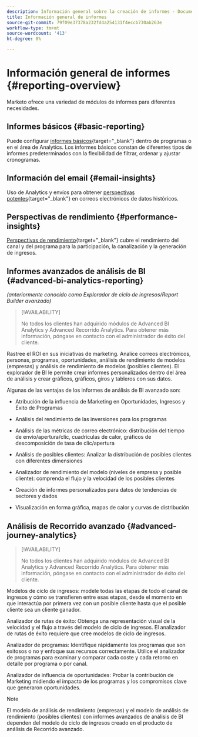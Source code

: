 ```yaml
---
description: Información general sobre la creación de informes - Documentos de Marketo - Documentación del producto
title: Información general de informes
source-git-commit: 79f09e37378a232fd4a254131f4eccb730ab263e
workflow-type: tm+mt
source-wordcount: '413'
ht-degree: 0%

---
```



# Información general de informes {#reporting-overview}

Marketo ofrece una variedad de módulos de informes para diferentes necesidades.

## Informes básicos {#basic-reporting}

Puede configurar [informes básicos](/help/marketo/product-docs/reporting/basic-reporting/report-types/report-type-overview.md){target=&quot;_blank&quot;} dentro de programas o en el área de Analytics. Los informes básicos constan de diferentes tipos de informes predeterminados con la flexibilidad de filtrar, ordenar y ajustar cronogramas.

## Información del email {#email-insights}

Uso de Analytics y envíos para obtener [perspectivas potentes](/help/marketo/product-docs/reporting/email-insights/email-insights-overview.md){target=&quot;_blank&quot;} en correos electrónicos de datos históricos.

## Perspectivas de rendimiento {#performance-insights}

[Perspectivas de rendimiento](/help/marketo/product-docs/reporting/performance-insights/performance-insights-overview.md){target=&quot;_blank&quot;} cubre el rendimiento del canal y del programa para la participación, la canalización y la generación de ingresos.

## Informes avanzados de análisis de BI {#advanced-bi-analytics-reporting}

_(anteriormente conocido como Explorador de ciclo de ingresos/Report Builder avanzado)_

>[!AVAILABILITY]
>
>No todos los clientes han adquirido módulos de Advanced BI Analytics y Advanced Recorrido Analytics. Para obtener más información, póngase en contacto con el administrador de éxito del cliente.

Rastree el ROI en sus iniciativas de marketing. Analice correos electrónicos, personas, programas, oportunidades, análisis de rendimiento de modelos (empresas) y análisis de rendimiento de modelos (posibles clientes). El explorador de BI le permite crear informes personalizados dentro del área de análisis y crear gráficos, gráficos, giros y tableros con sus datos.

Algunas de las ventajas de los informes de análisis de BI avanzado son:

* Atribución de la influencia de Marketing en Oportunidades, Ingresos y Éxito de Programas

* Análisis del rendimiento de las inversiones para los programas

* Análisis de las métricas de correo electrónico: distribución del tiempo de envío/apertura/clic, cuadrículas de calor, gráficos de descomposición de tasa de clic/apertura

* Análisis de posibles clientes: Analizar la distribución de posibles clientes con diferentes dimensiones

* Analizador de rendimiento del modelo (niveles de empresa y posible cliente): comprenda el flujo y la velocidad de los posibles clientes

* Creación de informes personalizados para datos de tendencias de sectores y dados

* Visualización en forma gráfica, mapas de calor y curvas de distribución

## Análisis de Recorrido avanzado {#advanced-journey-analytics}

>[!AVAILABILITY]
>
>No todos los clientes han adquirido módulos de Advanced BI Analytics y Advanced Recorrido Analytics. Para obtener más información, póngase en contacto con el administrador de éxito del cliente.

Modelos de ciclo de ingresos: modele todas las etapas de todo el canal de ingresos y cómo se transfieren entre esas etapas, desde el momento en que interactúa por primera vez con un posible cliente hasta que el posible cliente sea un cliente ganador.

Analizador de rutas de éxito: Obtenga una representación visual de la velocidad y el flujo a través del modelo de ciclo de ingresos. El analizador de rutas de éxito requiere que cree modelos de ciclo de ingresos.

Analizador de programas: Identifique rápidamente los programas que son exitosos o no y enfoque sus recursos correctamente. Utilice el analizador de programas para examinar y comparar cada coste y cada retorno en detalle por programa o por canal.

Analizador de influencia de oportunidades: Probar la contribución de Marketing midiendo el impacto de los programas y los compromisos clave que generaron oportunidades.

>[!NOTE]
>
>El modelo de análisis de rendimiento (empresas) y el modelo de análisis de rendimiento (posibles clientes) con informes avanzados de análisis de BI dependen del modelo de ciclo de ingresos creado en el producto de análisis de Recorrido avanzado.





